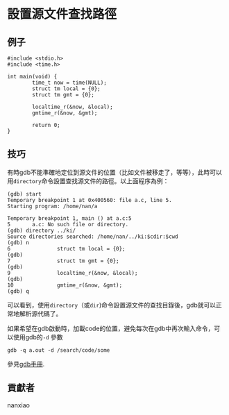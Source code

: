 # 設置源文件查找路徑
## 例子
	#include <stdio.h>
	#include <time.h>
	
	int main(void) {
	        time_t now = time(NULL);
	        struct tm local = {0};
	        struct tm gmt = {0};
	
	        localtime_r(&now, &local);
	        gmtime_r(&now, &gmt);
	
	        return 0;
	}




## 技巧
有時gdb不能準確地定位到源文件的位置（比如文件被移走了，等等），此時可以用`directory`命令設置查找源文件的路徑。以上面程序為例：  

	(gdb) start
	Temporary breakpoint 1 at 0x400560: file a.c, line 5.
	Starting program: /home/nan/a
	
	Temporary breakpoint 1, main () at a.c:5
	5       a.c: No such file or directory.
	(gdb) directory ../ki/
	Source directories searched: /home/nan/../ki:$cdir:$cwd
	(gdb) n
	6               struct tm local = {0};
	(gdb)
	7               struct tm gmt = {0};
	(gdb)
	9               localtime_r(&now, &local);
	(gdb)
	10              gmtime_r(&now, &gmt);
	(gdb) q

可以看到，使用`directory`（或`dir`)命令設置源文件的查找目錄後，gdb就可以正常地解析源代碼了。  

如果希望在gdb啟動時，加載code的位置，避免每次在gdb中再次輸入命令，可以使用gdb的`-d` 參數
```shell
gdb -q a.out -d /search/code/some 
```

參見[gdb手冊](https://sourceware.org/gdb/onlinedocs/gdb/Source-Path.html).

## 貢獻者

nanxiao
